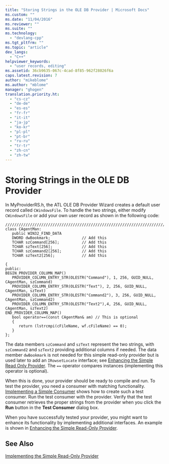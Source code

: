 ```yaml
---
title: "Storing Strings in the OLE DB Provider | Microsoft Docs"
ms.custom: ""
ms.date: "11/04/2016"
ms.reviewer: ""
ms.suite: ""
ms.technology: 
  - "devlang-cpp"
ms.tgt_pltfrm: ""
ms.topic: "article"
dev_langs: 
  - "C++"
helpviewer_keywords: 
  - "user records, editing"
ms.assetid: 36cb9635-067c-4cad-8f85-962f28026f6a
caps.latest.revision: 7
author: "mikeblome"
ms.author: "mblome"
manager: "ghogen"
translation.priority.ht: 
  - "cs-cz"
  - "de-de"
  - "es-es"
  - "fr-fr"
  - "it-it"
  - "ja-jp"
  - "ko-kr"
  - "pl-pl"
  - "pt-br"
  - "ru-ru"
  - "tr-tr"
  - "zh-cn"
  - "zh-tw"
---
```

# Storing Strings in the OLE DB Provider
In MyProviderRS.h, the ATL OLE DB Provider Wizard creates a default user record called `CWindowsFile`. To handle the two strings, either modify `CWindowsFile` or add your own user record as shown in the following code:  
  
```  
////////////////////////////////////////////////////////////////////////  
class CAgentMan:   
   public WIN32_FIND_DATA  
   DWORD dwBookmark;              // Add this  
   TCHAR szCommand[256];          // Add this  
   TCHAR szText[256];             // Add this  
   TCHAR szCommand2[256];         // Add this  
   TCHAR szText2[256];            // Add this  
  
{  
public:  
BEGIN_PROVIDER_COLUMN_MAP()  
   PROVIDER_COLUMN_ENTRY_STR(OLESTR("Command"), 1, 256, GUID_NULL, CAgentMan, szCommand)  
   PROVIDER_COLUMN_ENTRY_STR(OLESTR("Text"), 2, 256, GUID_NULL, CAgentMan, szText)   
   PROVIDER_COLUMN_ENTRY_STR(OLESTR("Command2"), 3, 256, GUID_NULL, CAgentMan, szCommand2)  
   PROVIDER_COLUMN_ENTRY_STR(OLESTR("Text2"),4, 256, GUID_NULL, CAgentMan, szText2)  
END_PROVIDER_COLUMN_MAP()  
   bool operator==(const CAgentMan& am) // This is optional   
   {  
      return (lstrcmpi(cFileName, wf.cFileName) == 0);  
   }  
};  
```  
  
 The data members `szCommand` and `szText` represent the two strings, with `szCommand2` and `szText2` providing additional columns if needed. The data member `dwBookmark` is not needed for this simple read-only provider but is used later to add an `IRowsetLocate` interface; see [Enhancing the Simple Read Only Provider](../../data/oledb/enhancing-the-simple-read-only-provider.md). The `==` operator compares instances (implementing this operator is optional).  
  
 When this is done, your provider should be ready to compile and run. To test the provider, you need a consumer with matching functionality. [Implementing a Simple Consumer](../../data/oledb/implementing-a-simple-consumer.md) shows how to create such a test consumer. Run the test consumer with the provider. Verify that the test consumer retrieves the proper strings from the provider when you click the **Run** button in the **Test Consumer** dialog box.  
  
 When you have successfully tested your provider, you might want to enhance its functionality by implementing additional interfaces. An example is shown in [Enhancing the Simple Read-Only Provider](../../data/oledb/enhancing-the-simple-read-only-provider.md).  
  
## See Also  
 [Implementing the Simple Read-Only Provider](../../data/oledb/implementing-the-simple-read-only-provider.md)